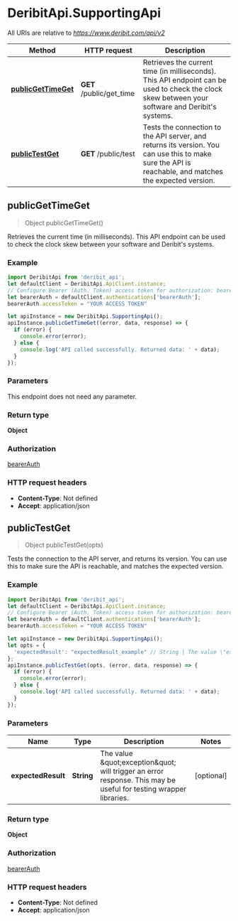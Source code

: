 # DeribitApi.SupportingApi

All URIs are relative to *https://www.deribit.com/api/v2*

Method | HTTP request | Description
------------- | ------------- | -------------
[**publicGetTimeGet**](SupportingApi.md#publicGetTimeGet) | **GET** /public/get_time | Retrieves the current time (in milliseconds). This API endpoint can be used to check the clock skew between your software and Deribit&#39;s systems.
[**publicTestGet**](SupportingApi.md#publicTestGet) | **GET** /public/test | Tests the connection to the API server, and returns its version. You can use this to make sure the API is reachable, and matches the expected version.



## publicGetTimeGet

> Object publicGetTimeGet()

Retrieves the current time (in milliseconds). This API endpoint can be used to check the clock skew between your software and Deribit&#39;s systems.

### Example

```javascript
import DeribitApi from 'deribit_api';
let defaultClient = DeribitApi.ApiClient.instance;
// Configure Bearer (Auth. Token) access token for authorization: bearerAuth
let bearerAuth = defaultClient.authentications['bearerAuth'];
bearerAuth.accessToken = "YOUR ACCESS TOKEN"

let apiInstance = new DeribitApi.SupportingApi();
apiInstance.publicGetTimeGet((error, data, response) => {
  if (error) {
    console.error(error);
  } else {
    console.log('API called successfully. Returned data: ' + data);
  }
});
```

### Parameters

This endpoint does not need any parameter.

### Return type

**Object**

### Authorization

[bearerAuth](../README.md#bearerAuth)

### HTTP request headers

- **Content-Type**: Not defined
- **Accept**: application/json


## publicTestGet

> Object publicTestGet(opts)

Tests the connection to the API server, and returns its version. You can use this to make sure the API is reachable, and matches the expected version.

### Example

```javascript
import DeribitApi from 'deribit_api';
let defaultClient = DeribitApi.ApiClient.instance;
// Configure Bearer (Auth. Token) access token for authorization: bearerAuth
let bearerAuth = defaultClient.authentications['bearerAuth'];
bearerAuth.accessToken = "YOUR ACCESS TOKEN"

let apiInstance = new DeribitApi.SupportingApi();
let opts = {
  'expectedResult': "expectedResult_example" // String | The value \"exception\" will trigger an error response. This may be useful for testing wrapper libraries.
};
apiInstance.publicTestGet(opts, (error, data, response) => {
  if (error) {
    console.error(error);
  } else {
    console.log('API called successfully. Returned data: ' + data);
  }
});
```

### Parameters


Name | Type | Description  | Notes
------------- | ------------- | ------------- | -------------
 **expectedResult** | **String**| The value \&quot;exception\&quot; will trigger an error response. This may be useful for testing wrapper libraries. | [optional] 

### Return type

**Object**

### Authorization

[bearerAuth](../README.md#bearerAuth)

### HTTP request headers

- **Content-Type**: Not defined
- **Accept**: application/json

